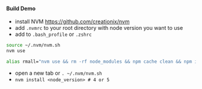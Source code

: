 #### Build Demo

- install NVM https://github.com/creationix/nvm
- add `.nvmrc` to your root directory with node version you want to use
- add to `.bash_profile` or `.zshrc`
```sh
source ~/.nvm/nvm.sh
nvm use

alias rmall="nvm use && rm -rf node_modules && npm cache clean && npm i"
```
- open a new tab or `. ~/.nvm/nvm.sh`
- `nvm install <node_version> # 4 or 5`
